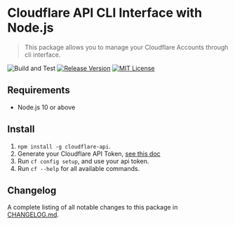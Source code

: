 # Cloudflare API CLI Interface with Node.js

> This package allows you to manage your Cloudflare Accounts through cli interface.

![Build and Test](https://github.com/ivankristianto/cloudflare-cli-node/workflows/Build%20and%20Test/badge.svg) [![Release Version](https://img.shields.io/github/release/ivankristianto/cloudflare-cli-node.svg)](https://github.com/ivankristianto/cloudflare-cli-node/releases/latest) [![MIT License](https://img.shields.io/github/license/ivankristianto/cloudflare-cli-node.svg)](https://github.com/ivankristianto/cloudflare-cli-node/blob/master/LICENSE)

## Requirements

* Node.js 10 or above

## Install

1. `npm install -g cloudflare-api`.
1. Generate your Cloudflare API Token, [see this doc](https://support.cloudflare.com/hc/en-us/articles/200167836-Managing-API-Tokens-and-Keys)
1. Run `cf config setup`, and use your api token.
1. Run `cf --help` for all available commands.

## Changelog

A complete listing of all notable changes to this package in [CHANGELOG.md](https://github.com/ivankristianto/cloudflare-api-node/blob/master/CHANGELOG.md).
